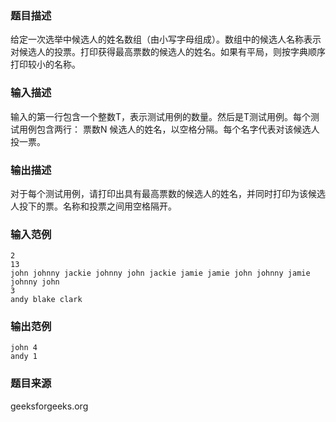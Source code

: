 ### 题目描述
给定一次选举中候选人的姓名数组（由小写字母组成）。数组中的候选人名称表示对候选人的投票。打印获得最高票数的候选人的姓名。如果有平局，则按字典顺序打印较小的名称。
### 输入描述
输入的第一行包含一个整数T，表示测试用例的数量。然后是T测试用例。每个测试用例包含两行： 票数N 候选人的姓名，以空格分隔。每个名字代表对该候选人投一票。
### 输出描述
对于每个测试用例，请打印出具有最高票数的候选人的姓名，并同时打印为该候选人投下的票。名称和投票之间用空格隔开。
### 输入范例
```
2
13
john johnny jackie johnny john jackie jamie jamie john johnny jamie johnny john
3
andy blake clark
```
### 输出范例
```
john 4
andy 1
```
### 题目来源
geeksforgeeks.org

